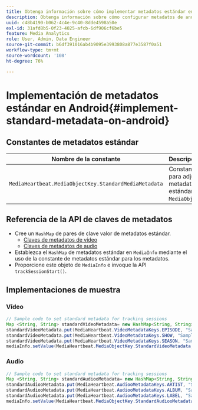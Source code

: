 ```yaml
---
title: Obtenga información sobre cómo implementar metadatos estándar en Android
description: Obtenga información sobre cómo configurar metadatos de anuncios y vídeos estándar para que se envíen con llamadas de seguimiento en Android.
uuid: c48b4190-b062-4c4e-9c40-8dde4598a50e
exl-id: 31afd8b5-0f23-4025-afcb-6df906cf6be5
feature: Media Analytics
role: User, Admin, Data Engineer
source-git-commit: b6df391016ab4b9095e3993808a877e3587f0a51
workflow-type: tm+mt
source-wordcount: '108'
ht-degree: 76%

---
```


# Implementación de metadatos estándar en Android{#implement-standard-metadata-on-android}

## Constantes de metadatos estándar

| Nombre de la constante | Descripción   |
|---|---|
| `MediaHeartbeat.MediaObjectKey.StandardMediaMetadata` | Constante para adjuntar metadatos estándar en `MediaObject`. |

## Referencia de la API de claves de metadatos

* Cree un `HashMap` de pares de clave valor de metadatos estándar.
   * [Claves de metadatos de vídeo](https://adobe-marketing-cloud.github.io/media-sdks/reference/android/com/adobe/primetime/va/simple/MediaHeartbeat.VideoMetadataKeys.html)
   * [Claves de metadatos de audio](https://adobe-marketing-cloud.github.io/media-sdks/reference/android/com/adobe/primetime/va/simple/MediaHeartbeat.AudioMetadataKeys.html)
* Establezca el `HashMap` de metadatos estándar en `MediaInfo` mediante el uso de la constante de metadatos estándar para los metadatos.
* Proporcione este objeto de `MediaInfo` e invoque la API `trackSessionStart()`.

## Implementaciones de muestra

### Vídeo

```java
// Sample code to set standard metadata for tracking sessions 
Map <String, String> standardVideoMetadata= new HashMap<String, String>(); 
standardVideoMetadata.put(MediaHeartbeat.VideoMetadataKeys.EPISODE, "Sample Episode"); 
standardVideoMetadata.put(MediaHeartbeat.VideoMetadataKeys.SHOW, "Sample Show"); 
standardVideoMetadata.put(MediaHeartbeat.VideoMetadataKeys.SEASON, "Sample Season"); 
mediaInfo.setValue(MediaHeartbeat.MediaObjectKey.StandardVideoMetadata, standardVideoMetadata);
```

### Audio

```java
// Sample code to set standard metadata for tracking sessions 
Map <String, String> standardAudiooMetadata= new HashMap<String, String>(); 
standardAudiooMetadata.put(MediaHeartbeat.AudiooMetadataKeys.ARTIST, "Sample Artist"); 
standardAudiooMetadata.put(MediaHeartbeat.AudiooMetadataKeys.ALBUM, "Sample Album"); 
standardAudiooMetadata.put(MediaHeartbeat.AudiooMetadataKeys.LABEL, "Sample Label"); 
mediaInfo.setValue(MediaHeartbeat.MediaObjectKey.StandardAudiooMetadata, standardAudiooMetadata);
```
